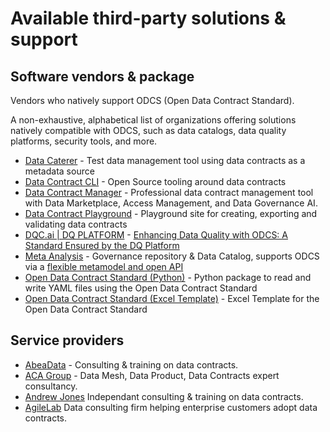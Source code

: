 # Available third-party solutions & support

## Software vendors & package

Vendors who natively support ODCS (Open Data Contract Standard).

A non-exhaustive, alphabetical list of organizations offering solutions natively compatible with ODCS, such as data
catalogs, data quality platforms, security tools, and more.

* [Data Caterer](https://data.catering/latest/docs/guide/data-source/metadata/open-data-contract-standard/) - Test data management tool using data contracts as a metadata source
* [Data Contract CLI](https://cli.datacontract.com) - Open Source tooling around data contracts
* [Data Contract Manager](https://datacontract-manager.com) - Professional data contract management tool with Data Marketplace, Access Management, and Data Governance AI.
* [Data Contract Playground](https://data-catering.github.io/data-contract-playground/) - Playground site for creating, exporting and validating data contracts
* [DQC.ai | DQ PLATFORM](https://www.dqc.ai/dqc-platform) - [Enhancing Data Quality with ODCS: A Standard Ensured by the DQ Platform
  ](https://www.dqc.ai/post/enhancing-data-quality-with-odcs-a-standard-ensured-by-the-dq-platform)
* [Meta Analysis](https://www.meta-analysis.fr/en/home/) - Governance repository & Data Catalog, supports ODCS via a [flexible metamodel and open API](https://www.meta-analysis.fr/en/article-en/open-data-contract-standard-adoption/)
* [Open Data Contract Standard (Python)](https://pypi.org/project/open-data-contract-standard/) - Python package to read and write YAML files using the Open Data Contract Standard
* [Open Data Contract Standard (Excel Template)](https://github.com/datacontract/open-data-contract-standard-excel-template) - Excel Template for the Open Data Contract Standard

## Service providers

* [AbeaData](https://abeadata.com) - Consulting & training on data contracts.
* [ACA Group](https://acagroup.be/en/services/data-mesh/) - Data Mesh, Data Product, Data Contracts expert consultancy.
* [Andrew Jones](https://andrew-jones.com) Independant consulting & training on data contracts.
* [AgileLab](https://www.agilelab.it) Data consulting firm helping enterprise customers adopt data contracts.
